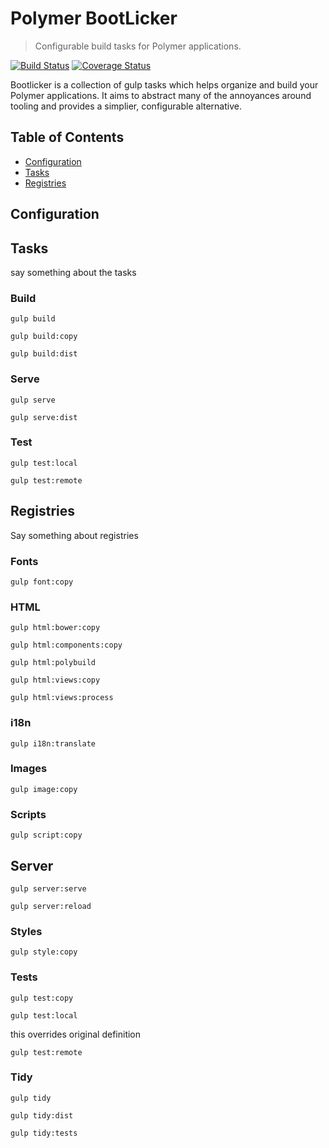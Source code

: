 # Polymer BootLicker
> Configurable build tasks for Polymer applications.

[![Build Status](https://api.travis-ci.org/filaraujo/polymer-bootlicker.svg)](https://travis-ci.org/filaraujo/polymer-bootlicker)
[![Coverage Status](https://coveralls.io/repos/github/filaraujo/polymer-bootlicker/badge.svg?branch=develop)](https://coveralls.io/github/filaraujo/polymer-bootlicker?branch=develop)

Bootlicker is a collection of gulp tasks which helps organize and build your
Polymer applications. It aims to abstract many of the annoyances around
tooling and provides a simplier, configurable alternative.

## Table of Contents

- [Configuration](#configuration)
- [Tasks](#tasks)
- [Registries](#registries)

## Configuration

## Tasks
say something about the tasks

### Build
```
gulp build
```

```
gulp build:copy
```

```
gulp build:dist
```

### Serve
```
gulp serve
```

```
gulp serve:dist
```

### Test
```
gulp test:local
```

```
gulp test:remote
```

## Registries
Say something about registries

### Fonts
```
gulp font:copy
```

### HTML
```
gulp html:bower:copy
```

```
gulp html:components:copy
```

```
gulp html:polybuild
```

```
gulp html:views:copy
```

```
gulp html:views:process
```

### i18n
```
gulp i18n:translate
```

### Images
```
gulp image:copy
```

### Scripts
```
gulp script:copy
```

## Server
```
gulp server:serve
```

```
gulp server:reload
```

### Styles
```
gulp style:copy
```

### Tests
```
gulp test:copy
```

```
gulp test:local
```

this overrides original definition
```
gulp test:remote
```

### Tidy
```
gulp tidy
```

```
gulp tidy:dist
```

```
gulp tidy:tests
```
